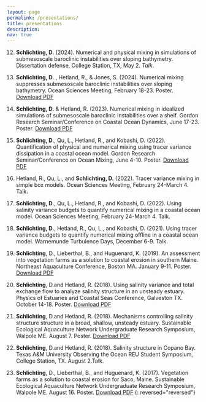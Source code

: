 ```yaml
---
layout: page
permalink: /presentations/
title: presentations
description:
nav: true
---
```

12. **Schlichting, D.** (2024). Numerical and physical mixing in simulations of submesoscale baroclinic instabilities over sloping bathymetry. Dissertation defense, College Station, TX, May 2. *Talk*.

11. **Schlichting, D.** , Hetland, R., & Jones, S. (2024). Numerical mixing suppresses submesoscale baroclinic instabilities over sloping bathymetry. Ocean Sciences Meeting, February 18-23. Poster. <a href='/_pages/OSM_2024_Poster.pdf' class='image fit'> Download PDF</a>

10. **Schlichting, D.** & Hetland, R. (2023). Numerical mixing in idealized simulations of submesoscale baroclinic instabilities over a shelf. Gordon Research Seminar/Conference on Coastal Ocean Dynamics, June 17-23. Poster. <a href='/_pages/GRC_2023_Poster.pdf' class='image fit'> Download PDF</a>

9. **Schlichting, D.**, Qu, L., Hetland, R., and Kobashi, D. (2022). Quantification of physical and numerical mixing using tracer variance dissipation in a coastal ocean model. Gordon Research Seminar/Conference on Ocean Mixing, June 4-10. Poster. <a href='/_pages/Schlichting_GRC_2022_Poster.pdf' class='image fit'> Download PDF</a>

8. Hetland, R., Qu, L., and **Schlichting, D.** (2022). Tracer variance mixing in simple box models. Ocean Sciences Meeting, February 24-March 4. Talk.  

7. **Schlichting, D.**, Qu, L., Hetland, R., and Kobashi, D. (2022). Using salinity variance budgets to quantify numerical mixing in a coastal ocean model. Ocean Sciences Meeting, February 24-March 4. Talk.  

6. **Schlichting, D.**, Hetland, R., Qu, L., and Kobashi, D. (2021). Using tracer variance budgets to quantify numerical mixing offline in a coastal ocean model. Warnemunde Turbulence Days, December 6-9. Talk.

5. **Schlichting**, D., Lieberthal, B., and Huguenard, K. (2019). An assessment into vegetation farms as a solution to coastal erosion in southern Maine. Northeast Aquaculture Conference, Boston MA. January 9-11. Poster. <a href='/_pages/NACE.pdf' class='image fit'> Download PDF</a>

4. **Schlichting**, D.and Hetland, R. (2018). Using salinity variance and total exchange flow to analyze salinity structure in an unsteady estuary. Physics of Estuaries and Coastal Seas Conference, Galveston TX. October 14-18. Poster. <a href='/_pages/PECS_2018.pdf' class='image fit'> Download PDF</a>

3. **Schlichting**, D.and Hetland, R. (2018). Mechanisms controlling salinity structure structure in a broad, shallow, unsteady estuary. Sustainable Ecological Aquaculture Network Undergraduate Research Symposium, Walpole ME. August 7. Poster. <a href='/_pages/Seanet_REU.pdf' class='image fit'> Download PDF</a>

2. **Schlichting**, D.and Hetland, R. (2018). Salinity structure in Copano Bay. Texas A&M University Observing the Ocean REU Student Symposium, College Station, TX. August 2.Talk.

1. **Schlichting**, D., Lieberthal, B., and Huguenard, K. (2017). Vegetation farms as a solution to coastal erosion for Saco, Maine. Sustainable Ecological Aquaculture Network Undergraduate Research Symposium, Walpole ME. August 16. Poster. <a href='/_pages/SEANET_2017.pdf' class='image fit'> Download PDF</a>
{: reversed="reversed"}

